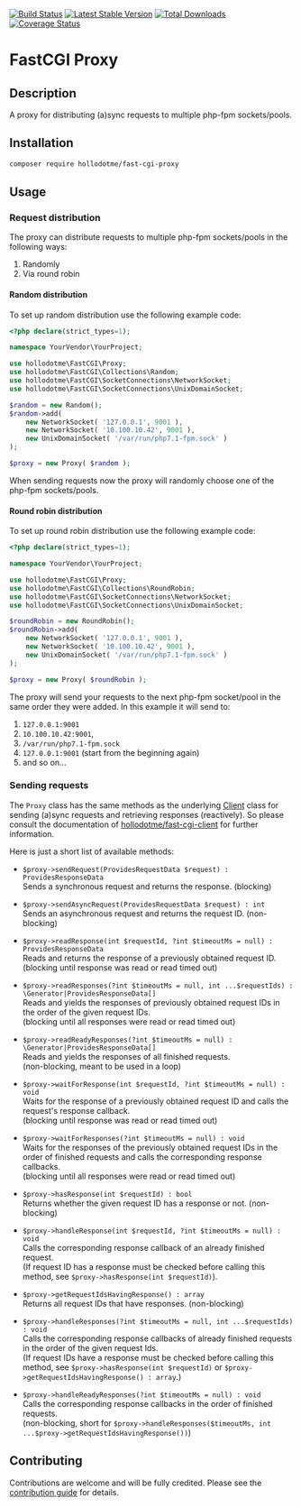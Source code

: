 [![Build Status](https://travis-ci.org/hollodotme/fast-cgi-proxy.svg?branch=master)](https://travis-ci.org/hollodotme/fast-cgi-proxy)
[![Latest Stable Version](https://poser.pugx.org/hollodotme/fast-cgi-proxy/v/stable)](https://packagist.org/packages/hollodotme/fast-cgi-proxy) 
[![Total Downloads](https://poser.pugx.org/hollodotme/fast-cgi-proxy/downloads)](https://packagist.org/packages/hollodotme/fast-cgi-proxy) 
[![Coverage Status](https://coveralls.io/repos/github/hollodotme/fast-cgi-proxy/badge.svg?branch=master)](https://coveralls.io/github/hollodotme/fast-cgi-proxy?branch=master)

# FastCGI Proxy

## Description

A proxy for distributing (a)sync requests to multiple php-fpm sockets/pools.

## Installation

```bash
composer require hollodotme/fast-cgi-proxy
```

## Usage

### Request distribution

The proxy can distribute requests to multiple php-fpm sockets/pools in the following ways:

1. Randomly
2. Via round robin

#### Random distribution

To set up random distribution use the following example code:

```php
<?php declare(strict_types=1);

namespace YourVendor\YourProject;

use hollodotme\FastCGI\Proxy;
use hollodotme\FastCGI\Collections\Random;
use hollodotme\FastCGI\SocketConnections\NetworkSocket;
use hollodotme\FastCGI\SocketConnections\UnixDomainSocket;

$random = new Random();
$random->add(
    new NetworkSocket( '127.0.0.1', 9001 ),
    new NetworkSocket( '10.100.10.42', 9001 ),
    new UnixDomainSocket( '/var/run/php7.1-fpm.sock' )	
);

$proxy = new Proxy( $random );
``` 

When sending requests now the proxy will randomly choose one of the php-fpm sockets/pools.

#### Round robin distribution

To set up round robin distribution use the following example code:

```php
<?php declare(strict_types=1);

namespace YourVendor\YourProject;

use hollodotme\FastCGI\Proxy;
use hollodotme\FastCGI\Collections\RoundRobin;
use hollodotme\FastCGI\SocketConnections\NetworkSocket;
use hollodotme\FastCGI\SocketConnections\UnixDomainSocket;

$roundRobin = new RoundRobin();
$roundRobin->add(
    new NetworkSocket( '127.0.0.1', 9001 ),
    new NetworkSocket( '10.100.10.42', 9001 ),
    new UnixDomainSocket( '/var/run/php7.1-fpm.sock' )	
);

$proxy = new Proxy( $roundRobin );
```

The proxy will send your requests to the next php-fpm socket/pool in the same order they were added.
In this example it will send to:
1. `127.0.0.1:9001`
2. `10.100.10.42:9001`,
3. `/var/run/php7.1-fpm.sock`
4. `127.0.0.1:9001` (start from the beginning again)
5. and so on...

### Sending requests

The `Proxy` class has the same methods as the underlying [Client](https://github.com/hollodotme/fast-cgi-client/blob/v2.4.1/src/Client.php) class for sending (a)sync requests and retrieving responses (reactively).
So please consult the documentation of [hollodotme/fast-cgi-client](https://github.com/hollodotme/fast-cgi-client) for further information.

Here is just a short list of available methods:

* `$proxy->sendRequest(ProvidesRequestData $request) : ProvidesResponseData`  
  Sends a synchronous request and returns the response. (blocking)
  
* `$proxy->sendAsyncRequest(ProvidesRequestData $request) : int`  
  Sends an asynchronous request and returns the request ID. (non-blocking)
  
* `$proxy->readResponse(int $requestId, ?int $timeoutMs = null) : ProvidesResponseData`  
  Reads and returns the response of a previously obtained request ID.  
  (blocking until response was read or read timed out) 

* `$proxy->readResponses(?int $timeoutMs = null, int ...$requestIds) : \Generator|ProvidesResponseData[]`  
  Reads and yields the responses of previously obtained request IDs in the order of the given request IDs.  
  (blocking until all responses were read or read timed out)
  
* `$proxy->readReadyResponses(?int $timeoutMs = null) : \Generator|ProvidesResponseData[]`  
  Reads and yields the responses of all finished requests.  
  (non-blocking, meant to be used in a loop)
  
* `$proxy->waitForResponse(int $requestId, ?int $timeoutMs = null) : void`  
  Waits for the response of a previously obtained request ID and calls the request's response callback.  
  (blocking until response was read or read timed out)
  
* `$proxy->waitForResponses(?int $timeoutMs = null) : void`  
  Waits for the responses of the previously obtained request IDs in the order of finished requests and calls the corresponding response callbacks.  
  (blocking until all responses were read or read timed out)
  
* `$proxy->hasResponse(int $requestId) : bool`  
  Returns whether the given request ID has a response or not. (non-blocking) 
  
* `$proxy->handleResponse(int $requestId, ?int $timeoutMs = null) : void`  
  Calls the corresponding response callback of an already finished request.  
  (If request ID has a response must be checked before calling this method, see `$proxy->hasResponse(int $requestId)`).
  
* `$proxy->getRequestIdsHavingResponse() : array`  
  Returns all request IDs that have responses. (non-blocking)
  
* `$proxy->handleResponses(?int $timeoutMs = null, int ...$requestIds) : void`  
  Calls the corresponding response callbacks of already finished requests in the order of the given request Ids.  
  (If request IDs have a response must be checked before calling this method, see `$proxy->hasResponse(int $requestId)` or `$proxy->getRequestIdsHavingResponse() : array`.)
  
* `$proxy->handleReadyResponses(?int $timeoutMs = null) : void`  
  Calls the corresponding response callbacks in the order of finished requests.  
  (non-blocking, short for `$proxy->handleResponses($timeoutMs, int ...$proxy->getRequestIdsHavingResponse())`)

## Contributing

Contributions are welcome and will be fully credited. Please see the [contribution guide](CONTRIBUTING.md) for details.


